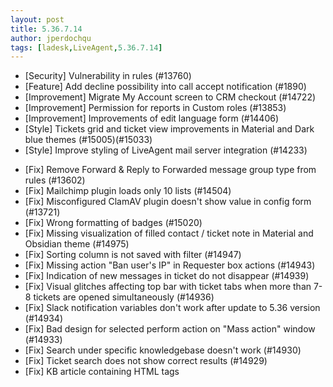 ```yaml
---
layout: post
title: 5.36.7.14
author: jperdochqu
tags: [ladesk,LiveAgent,5.36.7.14]
---
```


- [Security] Vulnerability in rules (#13760)
- [Feature] Add decline possibility into call accept notification (#1890)
- [Improvement] Migrate My Account screen to CRM checkout (#14722)
- [Improvement] Permission for reports in Custom roles (#13853)
- [Improvement] Improvements of edit language form (#14406)
- [Style] Tickets grid and ticket view improvements in Material and Dark blue themes (#15005)(#15033)
- [Style] Improve styling of LiveAgent mail server integration (#14233)

<!--more-->

- [Fix] Remove Forward & Reply to Forwarded message group type from rules (#13602)
- [Fix] Mailchimp plugin loads only 10 lists (#14504)
- [Fix] Misconfigured ClamAV plugin doesn't show value in config form (#13721)
- [Fix] Wrong formatting of badges (#15020)
- [Fix] Missing visualization of filled contact / ticket note in Material and Obsidian theme (#14975)
- [Fix] Sorting column is not saved with filter (#14947)
- [Fix] Missing action "Ban user's IP" in Requester box actions (#14943)
- [Fix] Indication of new messages in ticket do not disappear (#14939)
- [Fix] Visual glitches affecting top bar with ticket tabs when more than 7-8 tickets are opened simultaneously (#14936)
- [Fix] Slack notification variables don't work after update to 5.36 version (#14934)
- [Fix] Bad design for selected perform action on "Mass action" window (#14933)
- [Fix] Search under specific knowledgebase doesn't work (#14930)
- [Fix] Ticket search does not show correct results (#14929)
- [Fix] KB article containing HTML tags <style> or <script> at the beginning shows empty content (#14928)
- [Fix] Send button is not clickable if only a canned message has been added (#14925)
- [Fix] Update step 5.36.4 will fail if customer imported a language with a new lang code (#14879)
- [Fix] Personal details of ticket owner are not visible (#14801)
- [Fix] When creating a WhatsApp ticket, the text of the message is not added to the ticket (#14743)
- [Fix] Error message, when applying "None" decimal separator (#14741)
- [Fix] "Plugins", "Integrations" tables are not fully displayed on first open (#14721)
- [Fix] Chart-overview page | Google maps did not load (#14713)
- [Fix] Clicking on the map marker causes an `Uncaught TypeError` in the browser console (#14711)
- [Fix] Unable to Submit ticket from Knowledgebase (#14700)
- [Fix] Inability to load agent panel (#14673)
- [Fix] `emailfontfamily`/`translated` percentage fields are `empty`/`null` after saving the language metadata (#14660)
- [Fix] Chat does not start and does not ring on the agent panel (#14657)
- [Fix] Error when opening a ticket (#14600)
- [Fix] Error when sending an empty message without attachments via whatsapp (#14589)
- [Fix] Error message `Loading failed` after closing checkout window on Firefox (#14585)
- [Fix] Invalid template can be saved (#14579)
- [Fix] Size of a custom image is not adapting to Invitation notification in some types (#14576)
- [Fix] Not possible to create contact with language en-GB-oxendict (#14558)
- [Fix] Data duplication when double click on Refresh table button (#14553)
- [Fix] Language listbox filtering is case sensitive (#14548)
- [Fix] var_export does not handle circular references (#14542)
- [Fix] Department extension could be not a number (#14534)
- [Fix] Maximum length of firstname, lastname in `Gpf_Db_AuthUser` (#14530)
- [Fix] Missing max value in condition "Current time" in rules (#14515)
- [Fix] Missing min and max value for date in rule condition (#14506)
- [Fix] The language is still considered as custom after removing latest custom translation (#14484)
- [Fix] Typo in method `Gpf_Lang_Storage::loadMessages()` (#14462)
- [Fix] APIv3 POST /canned_messages lets you create empty canned message (#14460)
- [Fix] APIv3 POST /canned_messages requires ID (#14459)
- [Fix] Wrong accessibility of contact form Close button (#14453)
- [Fix] Connected Viber accounts are multiplied after clicking on `Refresh table` button (#14398)
- [Fix] Wrong charset, conversion is not allowed (#14364)
- [Fix] Shopify integration description update (#14340)
- [Fix] Call is not re-routed immediately if agent disable his call service (#14337)
- [Fix] Missing hover info for translation view in WhatsApp message template screen (#14336)
- [Fix] Lazy load Ticket right panel widgets (#14315)
- [Fix] Chat pickup counted to incorrect time (#14244)
- [Fix] Incorrect recognition of an agent by sip phone number (#13886)
- [Fix] Autopause after missing call doesn't work (#13837)
- [Fix] After account suspending, emails are still being sent (#13829)
- [Fix] Tickets for previous month (June) were not indexed and did not appear in filters (#13799)
- [Fix] Email not parsed, body can only be downloaded as attachment (#13786)
- [Fix] `La_Contact_DepartmentData::loadDepartments` not behaving as intended (#12503)
- [Fix] Autopause for missing incoming chat doesnt work properly (#10048)
- [Performance] Slow query in `La_TimeRules_CleanupTask` (#14464)
- [Performance] Slow SQL and Out of memory in `AgentRepo::getLastAgentReplyAuthor` (#14324)
- [Performance] Load Google Maps API asynchronously / lazy (#14381)
- [Performance] Use DOM parser in KB Smartlink plugin (#14346)
- [Lang] Bulk / Junk mail description (#9787)
- [Lang] Change text Actual URL to current URL (#14499)
- [Style] Different style fixes (#14987)(#14981)(#14974)(#14968)(#14964)(#14948)(#14944)
- [Refactoring] Refactorings and other fixes (#14805)(#14682)(#14651)(#14602)(#14551)(#14522)(#14512)(#14490)(#14482)(#14480)(#14351)(#14348)(#14328)(#14296)(#14227)(#14116)(#14035)(#14031)
